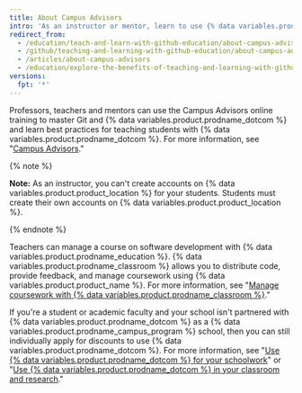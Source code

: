 ```yaml
---
title: About Campus Advisors
intro: 'As an instructor or mentor, learn to use {% data variables.product.prodname_dotcom %} at your school with Campus Advisors training and support.'
redirect_from:
  - /education/teach-and-learn-with-github-education/about-campus-advisors
  - /github/teaching-and-learning-with-github-education/about-campus-advisors
  - /articles/about-campus-advisors
  - /education/explore-the-benefits-of-teaching-and-learning-with-github-education/about-campus-advisors
versions:
  fpt: '*'
---
```

Professors, teachers and mentors can use the Campus Advisors online training to master Git and {% data variables.product.prodname_dotcom %} and learn best practices for teaching students with {% data variables.product.prodname_dotcom %}.  For more information, see "[Campus Advisors](https://education.github.com/teachers/advisors)."

{% note %}

**Note:** As an instructor, you can't create accounts on {% data variables.product.product_location %} for your students. Students must create their own accounts on {% data variables.product.product_location %}.

{% endnote %}

Teachers can manage a course on software development with {% data variables.product.prodname_education %}. {% data variables.product.prodname_classroom %} allows you to distribute code, provide feedback, and manage coursework using {% data variables.product.product_name %}. For more information, see "[Manage coursework with {% data variables.product.prodname_classroom %}](/education/manage-coursework-with-github-classroom)."

If you're a student or academic faculty and your school isn't partnered with {% data variables.product.prodname_dotcom %} as a {% data variables.product.prodname_campus_program %} school, then you can still individually apply for discounts to use {% data variables.product.prodname_dotcom %}. For more information, see "[Use {% data variables.product.prodname_dotcom %} for your schoolwork](/education/teach-and-learn-with-github-education/use-github-for-your-schoolwork)" or "[Use {% data variables.product.prodname_dotcom %} in your classroom and research](/education/teach-and-learn-with-github-education/use-github-in-your-classroom-and-research/)."
